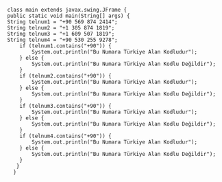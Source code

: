     class main extends javax.swing.JFrame {
    public static void main(String[] args) {
    String telnum1 = "+90 569 874 2414";
    String telnum2 = "+1 305 874 1819";
    String telnum3 = "+1 609 507 1819";
    String telnum4 = "+90 530 255 9278";
        if (telnum1.contains("+90")) {
            System.out.println("Bu Numara Türkiye Alan Kodludur");
        } else {
            System.out.println("Bu Numara Türkiye Alan Kodlu Değildir");
        }
        if (telnum2.contains("+90")) {
            System.out.println("Bu Numara Türkiye Alan Kodludur");
        } else {
            System.out.println("Bu Numara Türkiye Alan Kodlu Değildir");
        }
        if (telnum3.contains("+90")) {
            System.out.println("Bu Numara Türkiye Alan Kodludur");
        } else {
            System.out.println("Bu Numara Türkiye Alan Kodlu Değildir");
        }
        if (telnum4.contains("+90")) {
            System.out.println("Bu Numara Türkiye Alan Kodludur");
        } else {
            System.out.println("Bu Numara Türkiye Alan Kodlu Değildir");
        }
       }
      }
